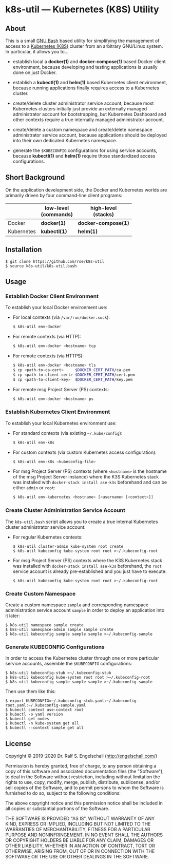 
k8s-util &mdash; Kubernetes (K8S) Utility
=========================================

About
-----

This is a small [GNU Bash](https://www.gnu.org/software/bash/) based
utility for simplifying the management of access to a [Kubernetes
(K8S)](https://kubernetes.io) cluster from an arbitrary GNU/Linux
system. In particular, it allows you to...

- establish local a **docker(1)** and **docker-compose(1)** based Docker client environment,
  because developing and testing applications is usually done on just Docker.

- establish a **kubectl(1)** and **helm(1)** based Kubernetes client environment,
  because running applications finally requires access to a Kubernetes cluster.

- create/delete cluster administrator service account,
  because most Kubernetes clusters initially just provide an externally
  managed administrator account for bootstrapping, but Kubernetes Dashboard and other
  contexts require a true internally managed administrator account.

- create/delete a custom namespace and
  create/delete namespace administrator service account,
  because applications should be deployed into their own dedicated Kubernetes namespace.

- generate the `$KUBECONFIG` configurations for using service accounts,
  because **kubectl(1)** and **helm(1)** require those standardized access configurations.

Short Background
----------------

On the application development side, the Docker and Kubernetes worlds
are primarily driven by four command-line client programs:

|            | low-level<br/>(commands) | high-level<br/>(stacks) |
|----------- | ------------------------ | ----------------------- |
| Docker     | **docker(1)**            | **docker-compose(1)**   |
| Kubernetes | **kubectl(1)**           | **helm(1)**             |

Installation
------------

```
$ git clone https://github.com/rse/k8s-util
$ source k8s-util/k8s-util.bash
```

Usage
-----

### Establish Docker Client Environment

To establish your local Docker environment use:

  - For local contexts (via `/var/run/docker.sock`):

    ```sh
    $ k8s-util env-docker
    ```

  - For remote contexts (via HTTP):

    ```sh
    $ k8s-util env-docker <hostname> tcp
    ```

  - For remote contexts (via HTTPS):

    ```sh
    $ k8s-util env-docker <hostname> tls
    $ cp <path-to-ca-cert>     $DOCKER_CERT_PATH/ca.pem
    $ cp <path-to-client-cert> $DOCKER_CERT_PATH/cert.pem
    $ cp <path-to-client-key>  $DOCKER_CERT_PATH/key.pem
    ```

  - For remote msg Project Server (PS) contexts:

    ```sh
    $ k8s-util env-docker <hostname> ps
    ```

### Establish Kubernetes Client Environment

To establish your local Kubernetes environment use:

  - For standard contexts (via existing `~/.kube/config`):

    ```sh
    $ k8s-util env-k8s
    ```

  - For custom contexts (via custom Kubernetes access configuration):

    ```sh
    $ k8s-util env-k8s <kubeconfig-file>
    ```

  - For msg Project Server (PS) contexts (where `<hostname>` is the
    hostname of the msg Project Server instance) where the K3S Kubernetes
    stack was installed with `docker-stack install ase-k3s` beforehand
    and <username> can be either `admin` or `root`:

    ```sh
    $ k8s-util env-kubernetes <hostname> [<username> [<context>]]
    ```

### Create Cluster Administration Service Account

The `k8s-util.bash` script allows you to create
a true internal Kubernetes cluster administrator service account:

  - For regular Kubernetes contexts:

    ```
    $ k8s-util cluster-admin kube-system root create
    $ k8s-util kubeconfig kube-system root root >~/.kubeconfig-root
    ```

  - For msg Project Server (PS) contexts where the K3S Kubernetes stack was
    installed with `docker-stack install ase-k3s` beforehand, the `root`
    service account is already pre-established and you just have to execute:

    ```
    $ k8s-util kubeconfig kube-system root root >~/.kubeconfig-root
    ```

### Create Custom Namespace

Create a custom namespace `sample` and corresponding namespace
administration service account `sample` in order to deploy an
application into it later:

```
$ k8s-util namespace sample create
$ k8s-util namespace-admin sample sample create
$ k8s-util kubeconfig sample sample sample >~/.kubeconfig-sample
```

### Generate KUBECONFIG Configurations

In order to access the Kubernetes cluster through one or more particular
service accounts, assemble the `$KUBECONFIG` configurations:

```
$ k8s-util kubeconfig-stub >~/.kubeconfig-stub
$ k8s-util kubeconfig kube-system root root >~/.kubeconfig-root
$ k8s-util kubeconfig sample sample sample >~/.kubeconfig-sample
```

Then use them like this:

```
$ export KUBECONFIG=~/.kubeconfig-stub.yaml:~/.kubeconfig-root.yaml:~/.kubeconfig-sample.yaml
$ kubectl context use-context root
$ kubectl -o yaml version
$ kubectl get nodes
$ kubectl -n kube-system get all
$ kubectl --context sample get all
```

License
-------

Copyright &copy; 2019-2020 Dr. Ralf S. Engelschall (http://engelschall.com/)

Permission is hereby granted, free of charge, to any person obtaining
a copy of this software and associated documentation files (the
"Software"), to deal in the Software without restriction, including
without limitation the rights to use, copy, modify, merge, publish,
distribute, sublicense, and/or sell copies of the Software, and to
permit persons to whom the Software is furnished to do so, subject to
the following conditions:

The above copyright notice and this permission notice shall be included
in all copies or substantial portions of the Software.

THE SOFTWARE IS PROVIDED "AS IS", WITHOUT WARRANTY OF ANY KIND,
EXPRESS OR IMPLIED, INCLUDING BUT NOT LIMITED TO THE WARRANTIES OF
MERCHANTABILITY, FITNESS FOR A PARTICULAR PURPOSE AND NONINFRINGEMENT.
IN NO EVENT SHALL THE AUTHORS OR COPYRIGHT HOLDERS BE LIABLE FOR ANY
CLAIM, DAMAGES OR OTHER LIABILITY, WHETHER IN AN ACTION OF CONTRACT,
TORT OR OTHERWISE, ARISING FROM, OUT OF OR IN CONNECTION WITH THE
SOFTWARE OR THE USE OR OTHER DEALINGS IN THE SOFTWARE.

